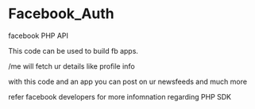 Facebook_Auth
=============

facebook PHP API

This code can be used to build fb apps.

/me will fetch ur details like profile info

with this code and an app  you can post on ur newsfeeds and much more

refer facebook developers for more infomnation regarding PHP SDK
